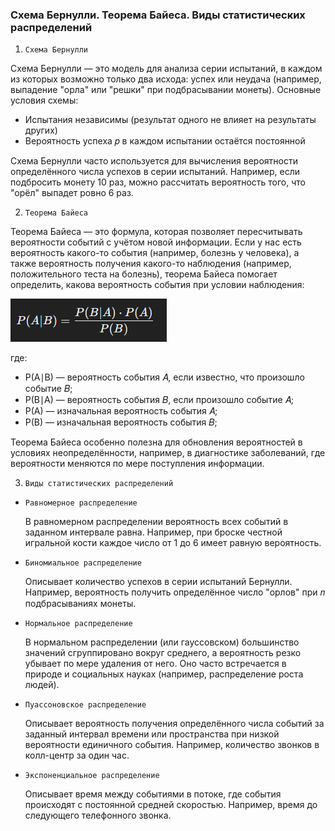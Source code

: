 ### Схема Бернулли. Теорема Байеса. Виды статистических распределений

1. `Схема Бернулли`

Схема Бернулли — это модель для анализа серии испытаний, в каждом из которых возможно только два исхода: успех или 
неудача (например, выпадение "орла" или "решки" при подбрасывании монеты). Основные условия схемы:

 - Испытания независимы (результат одного не влияет на результаты других)
 - Вероятность успеха 𝑝 в каждом испытании остаётся постоянной

Схема Бернулли часто используется для вычисления вероятности определённого числа успехов в серии испытаний. Например, 
если подбросить монету 10 раз, можно рассчитать вероятность того, что "орёл" выпадет ровно 6 раз.

2. `Теорема Байеса`

Теорема Байеса — это формула, которая позволяет пересчитывать вероятности событий с учётом новой информации. Если у нас 
есть вероятность какого-то события (например, болезнь у человека), а также вероятность получения какого-то наблюдения 
(например, положительного теста на болезнь), теорема Байеса помогает определить, какова вероятность события при условии 
наблюдения:

![img.png](service_files/question-3/img8.png)

где:
 - P(A∣B) — вероятность события 𝐴, если известно, что произошло событие 𝐵;
 - P(B∣A) — вероятность события 𝐵, если произошло событие 𝐴;
 - P(A) — изначальная вероятность события 𝐴;
 - P(B) — изначальная вероятность события 𝐵;

Теорема Байеса особенно полезна для обновления вероятностей в условиях неопределённости, например, в диагностике 
заболеваний, где вероятности меняются по мере поступления информации.

3. `Виды статистических распределений`

 - `Равномерное распределение`

    В равномерном распределении вероятность всех событий в заданном интервале равна. Например, при броске честной 
игральной кости каждое число от 1 до 6 имеет равную вероятность.

 - `Биномиальное распределение`

    Описывает количество успехов в серии испытаний Бернулли. Например, вероятность получить определённое число "орлов" 
при 𝑛 подбрасываниях монеты.

 - `Нормальное распределение`

    В нормальном распределении (или гауссовском) большинство значений сгруппировано вокруг среднего, а вероятность резко 
убывает по мере удаления от него. Оно часто встречается в природе и социальных науках (например, распределение роста 
людей).

 - `Пуассоновское распределение`

    Описывает вероятность получения определённого числа событий за заданный интервал времени или пространства при низкой 
вероятности единичного события. Например, количество звонков в колл-центр за один час.

 - `Экспоненциальное распределение`

    Описывает время между событиями в потоке, где события происходят с постоянной средней скоростью. Например, время до 
следующего телефонного звонка.
